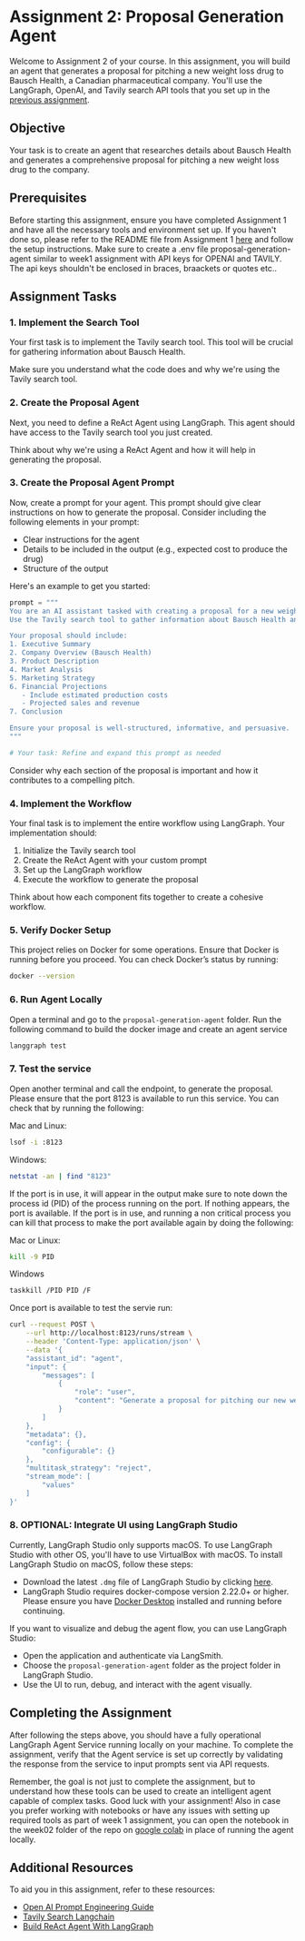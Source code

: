 # Assignment 2: Proposal Generation Agent

Welcome to Assignment 2 of your course. In this assignment, you will build an agent that generates a proposal for pitching a new weight loss drug to Bausch Health, a Canadian pharmaceutical company. You'll use the LangGraph, OpenAI, and Tavily search API tools that you set up in the [previous assignment](https://github.com/Aggregate-Intellect/maven-course/blob/main/assignments/week_01/README.md).

## Objective

Your task is to create an agent that researches details about Bausch Health and generates a comprehensive proposal for pitching a new weight loss drug to the company.

## Prerequisites

Before starting this assignment, ensure you have completed Assignment 1 and have all the necessary tools and environment set up. If you haven't done so, please refer to the README file from Assignment 1 [here](https://github.com/Aggregate-Intellect/maven-course/blob/main/assignments/week_01/README.md) and follow the setup instructions. 
Make sure to create a .env file proposal-generation-agent similar to week1 assignment with API keys for OPENAI and TAVILY. The api keys shouldn't be enclosed in braces, braackets or quotes etc..

## Assignment Tasks

### 1. Implement the Search Tool

Your first task is to implement the Tavily search tool. This tool will be crucial for gathering information about Bausch Health.

Make sure you understand what the code does and why we're using the Tavily search tool.

### 2. Create the Proposal Agent

Next, you need to define a ReAct Agent using LangGraph. This agent should have access to the Tavily search tool you just created. 

Think about why we're using a ReAct Agent and how it will help in generating the proposal.

### 3. Create the Proposal Agent Prompt

Now, create a prompt for your agent. This prompt should give clear instructions on how to generate the proposal. Consider including the following elements in your prompt:

- Clear instructions for the agent
- Details to be included in the output (e.g., expected cost to produce the drug)
- Structure of the output

Here's an example to get you started:

```python
prompt = """
You are an AI assistant tasked with creating a proposal for a new weight loss drug to pitch to Bausch Health. 
Use the Tavily search tool to gather information about Bausch Health and the pharmaceutical industry.

Your proposal should include:
1. Executive Summary
2. Company Overview (Bausch Health)
3. Product Description
4. Market Analysis
5. Marketing Strategy
6. Financial Projections
   - Include estimated production costs
   - Projected sales and revenue
7. Conclusion

Ensure your proposal is well-structured, informative, and persuasive.
"""

# Your task: Refine and expand this prompt as needed
```

Consider why each section of the proposal is important and how it contributes to a compelling pitch.

### 4. Implement the Workflow

Your final task is to implement the entire workflow using LangGraph. Your implementation should:

1. Initialize the Tavily search tool
2. Create the ReAct Agent with your custom prompt
3. Set up the LangGraph workflow
4. Execute the workflow to generate the proposal

Think about how each component fits together to create a cohesive workflow.

### 5. Verify Docker Setup

This project relies on Docker for some operations. Ensure that Docker is running before you proceed. You can check Docker’s status by running:

```bash
docker --version
```
### 6. Run Agent Locally
Open a terminal and go to the `proposal-generation-agent` folder. Run the following command to build the docker image and create an agent service

```bash
langgraph test
```

### 7. Test the service

Open another terminal and call the endpoint, to generate the proposal. Please ensure that the port 8123 is available to run this service. You can check that by running the following:
 
 Mac and Linux:

```bash
lsof -i :8123
```

Windows:

```bash
netstat -an | find "8123"
```

If the port is in use, it will appear in the output make sure to note down the process id (PID) of the process running on the port. If nothing appears, the port is available. If the port is in use, and running a non critical process you can kill that process to make the port available again by doing the following:

Mac or Linux:

```bash
kill -9 PID
```

Windows 

```bash
taskkill /PID PID /F
```

Once port is available to test the servie run:

```bash
curl --request POST \
    --url http://localhost:8123/runs/stream \
    --header 'Content-Type: application/json' \
    --data '{
    "assistant_id": "agent",
    "input": {
        "messages": [
            {
                "role": "user",
                "content": "Generate a proposal for pitching our new weight loss drug to Bausch Health"
            }
        ]
    },
    "metadata": {},
    "config": {
        "configurable": {}
    },
    "multitask_strategy": "reject",
    "stream_mode": [
        "values"
    ]
}'
```

### 8. OPTIONAL: Integrate UI using LangGraph Studio

Currently, LangGraph Studio only supports macOS. To use LangGraph Studio with other OS, you'll have to use VirtualBox with macOS. To install LangGraph Studio on macOS, follow these steps:

- Download the latest `.dmg` file of LangGraph Studio by clicking [here](https://langgraph-studio.vercel.app/api/mac/latest).
- LangGraph Studio requires docker-compose version 2.22.0+ or higher. Please ensure you have [Docker Desktop](https://docs.docker.com/engine/install/) installed and running before continuing.

If you want to visualize and debug the agent flow, you can use LangGraph Studio:

- Open the application and authenticate via LangSmith.
- Choose the `proposal-generation-agent` folder as the project folder in LangGraph Studio.
- Use the UI to run, debug, and interact with the agent visually.

## Completing the Assignment

After following the steps above, you should have a fully operational LangGraph Agent Service running locally on your machine. To complete the assignment, verify that the Agent service is set up correctly by validating the response from the service to input prompts sent via API requests.

Remember, the goal is not just to complete the assignment, but to understand how these tools can be used to create an intelligent agent capable of complex tasks. Good luck with your assignment! 
Also in case you prefer working with notebooks or have any issues with setting up required tools as part of week 1 assignment, you can open the notebook in the week02 folder of the repo on [google colab](https://colab.research.google.com/) in place of running the agent locally.

## Additional Resources

To aid you in this assignment, refer to these resources:
- [Open AI Prompt Engineering Guide](https://platform.openai.com/docs/guides/prompt-engineering)
- [Tavily Search Langchain](https://python.langchain.com/v0.2/docs/integrations/tools/tavily_search/)
- [Build ReAct Agent With LangGraph](https://langchain-ai.github.io/langgraph/how-tos/react-agent-from-scratch/)

